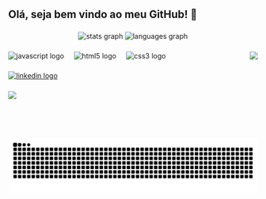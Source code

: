 <h2 align="left">Olá, seja bem vindo ao meu GitHub! 👋</h2>

###

<div align="center">
  <img src="https://github-readme-stats.vercel.app/api?username=PabloUbaldo&hide_title=false&hide_rank=false&show_icons=true&include_all_commits=true&count_private=true&disable_animations=true&theme=dark&locale=en&hide_border=false" height="195" alt="stats graph"  />
  <img src="https://github-readme-stats.vercel.app/api/top-langs?username=PabloUbaldo&locale=en&hide_title=false&layout=compact&card_width=320&langs_count=5&theme=dark&hide_border=false" height="195" alt="languages graph"  />
</div>

###

<img align="right" height="175" src="https://media0.giphy.com/media/v1.Y2lkPTc5MGI3NjExYjhwNHVodzUyNzkzdmo4eGp3cGpmYnEwYXFwOHZ3cDhubzFqNG5peCZlcD12MV9pbnRlcm5hbF9naWZfYnlfaWQmY3Q9Zw/hrNGTBiOD4b4aMnT1u/giphy.gif"/>

###

<div align="left">
  <img src="https://cdn.jsdelivr.net/gh/devicons/devicon/icons/javascript/javascript-original.svg" height="30" alt="javascript logo"  />
  <img width="12" />
  <img src="https://cdn.jsdelivr.net/gh/devicons/devicon/icons/html5/html5-original.svg" height="30" alt="html5 logo"  />
  <img width="12" />
  <img src="https://cdn.jsdelivr.net/gh/devicons/devicon/icons/css3/css3-original.svg" height="30" alt="css3 logo"/>
</div>

###

<div align="left">
  <a href="https://www.linkedin.com/in/pablo-ubaldo-b56a20343/" target="_blank">
    <img src="https://raw.githubusercontent.com/maurodesouza/profile-readme-generator/master/src/assets/icons/social/linkedin/default.svg" width="52" height="40" alt="linkedin logo"/>
  </a>
</div>

###

<img align="left" src="https://profile-counter.glitch.me/PabloUbaldo/count.svg?"  />

###

<br clear="both">

<img src="https://raw.githubusercontent.com/PabloUbaldo/PabloUbaldo/output/snake.svg" alt="Snake animation" />

###
